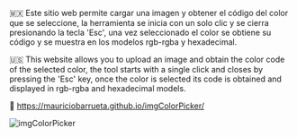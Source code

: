 🇲🇽 Este sitio web permite cargar una imagen y obtener el código del color que se seleccione, la herramienta se inicia con un solo clic y se cierra presionando la tecla 'Esc', una vez seleccionado el color se obtiene su código y se muestra en los modelos rgb-rgba y hexadecimal.

🇺🇸 This website allows you to upload an image and obtain the color code of the selected color, the tool starts with a single click and closes by pressing the 'Esc' key, once the color is selected its code is obtained and displayed in rgb-rgba and hexadecimal models.

🔗 https://mauriciobarrueta.github.io/imgColorPicker/


![imgColorPicker](https://github.com/MauricioBarrueta/imgColorPicker/assets/60496232/45e1e066-3464-4101-a34b-0eafab8ea834)
